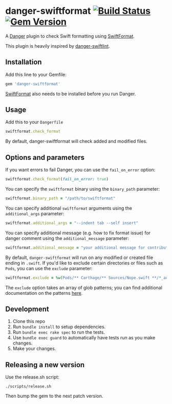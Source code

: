 # danger-swiftformat [![Build Status](https://travis-ci.org/garriguv/danger-ruby-swiftformat.svg?branch=master)](https://travis-ci.org/garriguv/danger-ruby-swiftformat) [![Gem Version](https://badge.fury.io/rb/danger-swiftformat.svg)](https://rubygems.org/gems/danger-swiftformat)

A [Danger] plugin to check Swift formatting using [SwiftFormat].

This plugin is heavily inspired by [danger-swiftlint].

## Installation

Add this line to your Gemfile:

```ruby
gem 'danger-swiftformat'
```

[SwiftFormat] also needs to be installed before you run Danger.

## Usage

Add this to your `Dangerfile`

```ruby
swiftformat.check_format
```

By default, danger-swiftformat will check added and modified files.

## Options and parameters

If you want errors to fail Danger, you can use the `fail_on_error` option:

```ruby
swiftformat.check_format(fail_on_error: true)
```

You can specify the `swiftformat` binary using the `binary_path` parameter:

```ruby
swiftformat.binary_path = "/path/to/swiftformat"
```

You can specify additional `swiftformat` arguments using the `additional_args` parameter:

```ruby
swiftformat.additional_args = "--indent tab --self insert"
```

You can specify additional message (e.g. how to fix format issue) for danger comment using the `additional_message` parameter:

```ruby
swiftformat.additional_message = "your additional message for contributor"
```

By default, `danger-swiftformat` will run on any modified or created file ending in `.swift`. If you'd like to exclude
certain directories or files such as `Pods`, you can use the `exclude` parameter:

```ruby
swiftformat.exclude = %w(Pods/** Carthage/** Sources/Nope.swift **/*_autogenerated.swift)
```

The `exclude` option takes an array of glob patterns; you can find additional documentation on the patterns
[here](https://ruby-doc.org/core-2.6.3/File.html#method-c-fnmatch).

## Development

1. Clone this repo
2. Run `bundle install` to setup dependencies.
3. Run `bundle exec rake spec` to run the tests.
4. Use `bundle exec guard` to automatically have tests run as you make changes.
5. Make your changes.

## Releasing a new version

Use the release.sh script:

```shell
./scripts/release.sh
```

Then bump the gem to the next patch version.

[Danger]: https://danger.systems/ruby/
[SwiftFormat]: https://github.com/nicklockwood/SwiftFormat
[danger-swiftlint]: https://github.com/ashfurrow/danger-ruby-swiftlint
